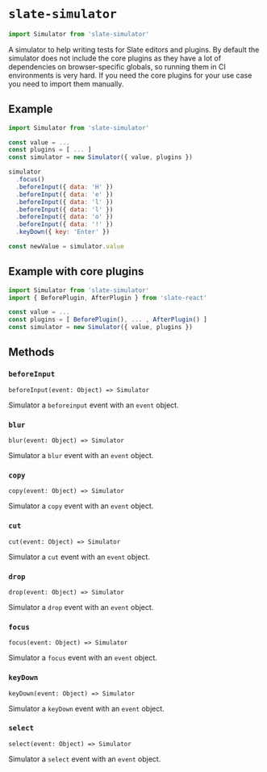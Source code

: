 # `slate-simulator`

```js
import Simulator from 'slate-simulator'
```

A simulator to help writing tests for Slate editors and plugins. By default the simulator does not include the core plugins as they have a lot of dependencies on browser-specific globals, so running them in CI environments is very hard. If you need the core plugins for your use case you need to import them manually.

## Example

```js
import Simulator from 'slate-simulator'

const value = ...
const plugins = [ ... ]
const simulator = new Simulator({ value, plugins })

simulator
  .focus()
  .beforeInput({ data: 'H' })
  .beforeInput({ data: 'e' })
  .beforeInput({ data: 'l' })
  .beforeInput({ data: 'l' })
  .beforeInput({ data: 'o' })
  .beforeInput({ data: '!' })
  .keyDown({ key: 'Enter' })

const newValue = simulator.value
```

## Example with core plugins

```js
import Simulator from 'slate-simulator'
import { BeforePlugin, AfterPlugin } from 'slate-react'

const value = ...
const plugins = [ BeforePlugin(), ... , AfterPlugin() ]
const simulator = new Simulator({ value, plugins })
```

## Methods

### `beforeInput`

`beforeInput(event: Object) => Simulator`

Simulator a `beforeinput` event with an `event` object.

### `blur`

`blur(event: Object) => Simulator`

Simulator a `blur` event with an `event` object.

### `copy`

`copy(event: Object) => Simulator`

Simulator a `copy` event with an `event` object.

### `cut`

`cut(event: Object) => Simulator`

Simulator a `cut` event with an `event` object.

### `drop`

`drop(event: Object) => Simulator`

Simulator a `drop` event with an `event` object.

### `focus`

`focus(event: Object) => Simulator`

Simulator a `focus` event with an `event` object.

### `keyDown`

`keyDown(event: Object) => Simulator`

Simulator a `keyDown` event with an `event` object.

### `select`

`select(event: Object) => Simulator`

Simulator a `select` event with an `event` object.
